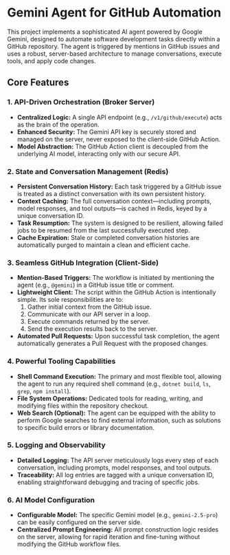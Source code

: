 # Gemini Agent for GitHub Automation

This project implements a sophisticated AI agent powered by Google Gemini, designed to automate software development tasks directly within a GitHub repository. The agent is triggered by mentions in GitHub issues and uses a robust, server-based architecture to manage conversations, execute tools, and apply code changes.

## Core Features

### 1. API-Driven Orchestration (Broker Server)
- **Centralized Logic:** A single API endpoint (e.g., `/v1/github/execute`) acts as the brain of the operation.
- **Enhanced Security:** The Gemini API key is securely stored and managed on the server, never exposed to the client-side GitHub Action.
- **Model Abstraction:** The GitHub Action client is decoupled from the underlying AI model, interacting only with our secure API.

### 2. State and Conversation Management (Redis)
- **Persistent Conversation History:** Each task triggered by a GitHub issue is treated as a distinct conversation with its own persistent history.
- **Context Caching:** The full conversation context—including prompts, model responses, and tool outputs—is cached in Redis, keyed by a unique conversation ID.
- **Task Resumption:** The system is designed to be resilient, allowing failed jobs to be resumed from the last successfully executed step.
- **Cache Expiration:** Stale or completed conversation histories are automatically purged to maintain a clean and efficient cache.

### 3. Seamless GitHub Integration (Client-Side)
- **Mention-Based Triggers:** The workflow is initiated by mentioning the agent (e.g., `@gemini`) in a GitHub issue title or comment.
- **Lightweight Client:** The script within the GitHub Action is intentionally simple. Its sole responsibilities are to:
    1. Gather initial context from the GitHub issue.
    2. Communicate with our API server in a loop.
    3. Execute commands returned by the server.
    4. Send the execution results back to the server.
- **Automated Pull Requests:** Upon successful task completion, the agent automatically generates a Pull Request with the proposed changes.

### 4. Powerful Tooling Capabilities
- **Shell Command Execution:** The primary and most flexible tool, allowing the agent to run any required shell command (e.g., `dotnet build`, `ls`, `grep`, `npm install`).
- **File System Operations:** Dedicated tools for reading, writing, and modifying files within the repository checkout.
- **Web Search (Optional):** The agent can be equipped with the ability to perform Google searches to find external information, such as solutions to specific build errors or library documentation.

### 5. Logging and Observability
- **Detailed Logging:** The API server meticulously logs every step of each conversation, including prompts, model responses, and tool outputs.
- **Traceability:** All log entries are tagged with a unique conversation ID, enabling straightforward debugging and tracing of specific jobs.

### 6. AI Model Configuration
- **Configurable Model:** The specific Gemini model (e.g., `gemini-2.5-pro`) can be easily configured on the server side.
- **Centralized Prompt Engineering:** All prompt construction logic resides on the server, allowing for rapid iteration and fine-tuning without modifying the GitHub workflow files.
